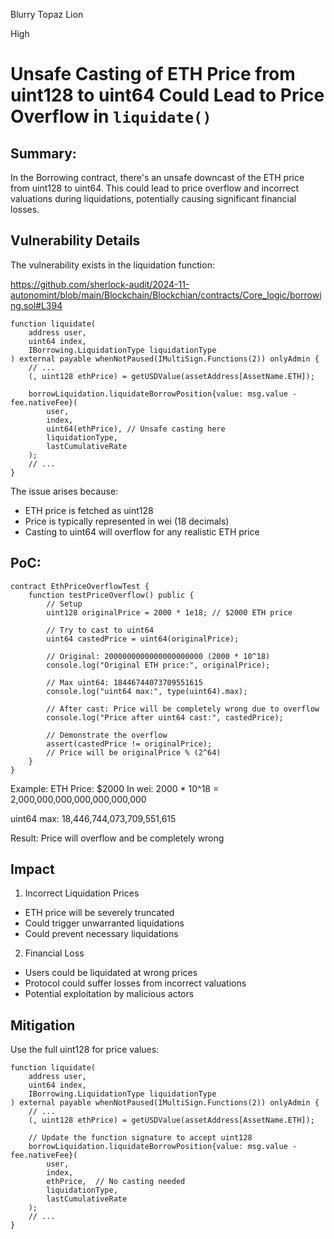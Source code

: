 Blurry Topaz Lion

High

# Unsafe Casting of ETH Price from uint128 to uint64 Could Lead to Price Overflow in `liquidate()`

## Summary: 
In the Borrowing contract, there's an unsafe downcast of the ETH price from uint128 to uint64. This could lead to price overflow and incorrect valuations during liquidations, potentially causing significant financial losses.

## Vulnerability Details
The vulnerability exists in the liquidation function:

https://github.com/sherlock-audit/2024-11-autonomint/blob/main/Blockchain/Blockchian/contracts/Core_logic/borrowing.sol#L394

```solidity
function liquidate(
    address user,
    uint64 index,
    IBorrowing.LiquidationType liquidationType
) external payable whenNotPaused(IMultiSign.Functions(2)) onlyAdmin {
    // ...
    (, uint128 ethPrice) = getUSDValue(assetAddress[AssetName.ETH]);
    
    borrowLiquidation.liquidateBorrowPosition{value: msg.value - fee.nativeFee}(
        user,
        index,
        uint64(ethPrice), // Unsafe casting here
        liquidationType,
        lastCumulativeRate
    );
    // ...
}
```

The issue arises because:
- ETH price is fetched as uint128
- Price is typically represented in wei (18 decimals)
- Casting to uint64 will overflow for any realistic ETH price

## PoC:
```solidity
contract EthPriceOverflowTest {
    function testPriceOverflow() public {
        // Setup
        uint128 originalPrice = 2000 * 1e18; // $2000 ETH price
        
        // Try to cast to uint64
        uint64 castedPrice = uint64(originalPrice);
        
        // Original: 2000000000000000000000 (2000 * 10^18)
        console.log("Original ETH price:", originalPrice);
        
        // Max uint64: 18446744073709551615
        console.log("uint64 max:", type(uint64).max);
        
        // After cast: Price will be completely wrong due to overflow
        console.log("Price after uint64 cast:", castedPrice);
        
        // Demonstrate the overflow
        assert(castedPrice != originalPrice);
        // Price will be originalPrice % (2^64)
    }
}
```
Example: 
ETH Price: $2000
In wei: 2000 * 10^18 = 2,000,000,000,000,000,000,000

uint64 max: 18,446,744,073,709,551,615

Result: Price will overflow and be completely wrong

## Impact
1. Incorrect Liquidation Prices
- ETH price will be severely truncated
- Could trigger unwarranted liquidations
- Could prevent necessary liquidations
2. Financial Loss
- Users could be liquidated at wrong prices
- Protocol could suffer losses from incorrect valuations
- Potential exploitation by malicious actors

## Mitigation
Use the full uint128 for price values:

```solidity
function liquidate(
    address user,
    uint64 index,
    IBorrowing.LiquidationType liquidationType
) external payable whenNotPaused(IMultiSign.Functions(2)) onlyAdmin {
    // ...
    (, uint128 ethPrice) = getUSDValue(assetAddress[AssetName.ETH]);
    
    // Update the function signature to accept uint128
    borrowLiquidation.liquidateBorrowPosition{value: msg.value - fee.nativeFee}(
        user,
        index,
        ethPrice,  // No casting needed
        liquidationType,
        lastCumulativeRate
    );
    // ...
}
```

